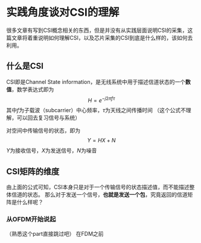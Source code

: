 # 实践角度谈对CSI的理解


很多文章有写到CSI概念相关的东西，但是并没有从实践层面说明CSI的采集，这篇文章将着重说明如何理解CSI，以及芯片采集的CSI到底是什么样的，该如何去利用。


## 什么是CSI
CSI即是Channel State information，是无线系统中用于描述信道状态的一个**数值**，数学表达式即为
$$ H = e^{-j2 \pi f \tau} $$
其中$f$为子载波（subcarrier）中心频率，$\tau$为天线之间传播时间
（这个公式不理解，可以回去复习信号与系统）

对空间中传输信号的状态，即为
$$Y=HX+N$$
$Y$为接收信号，$X$为发送信号，$N$为噪音

## CSI矩阵的维度
由上面的公式可知，CSI本身只是对于一个传输信号的状态描述值，而不能描述整体信道的状态。
那么对于发送一个信号，**也就是发送一个包**，究竟返回的信道矩阵是什么样呢？

### 从OFDM开始说起
（熟悉这个part直接跳过吧）
在FDM之前

